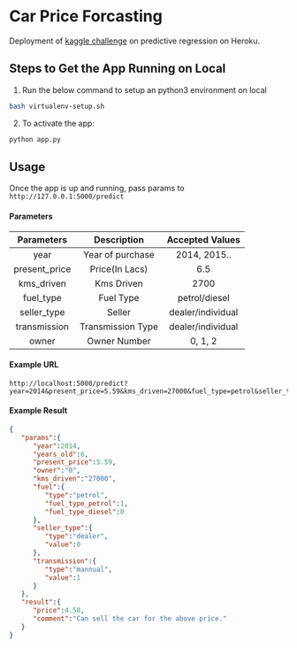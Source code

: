# Car Price Forcasting
Deployment of [kaggle challenge](https://www.kaggle.com/nehalbirla/vehicle-dataset-from-cardekho#) on predictive regression on Heroku.

## Steps to Get the App Running on Local
1. Run the below command to setup an python3 environment on local
```bash
bash virtualenv-setup.sh
```

2. To activate the app:
```bash
python app.py
```

## Usage
Once the app is up and running, pass params to `http://127.0.0.1:5000/predict`

#### Parameters

| Parameters | Description | Accepted Values |
| :---: | :---: | :---: |
| year | Year of purchase | 2014, 2015.. |
| present_price | Price(In Lacs) | 6.5 |
| kms_driven | Kms Driven | 2700 |
| fuel_type | Fuel Type | petrol/diesel |
| seller_type | Seller | dealer/individual |
| transmission | Transmission Type | dealer/individual |
| owner | Owner Number | 0, 1, 2 |

#### Example URL

```
http://localhost:5000/predict?year=2014&present_price=5.59&kms_driven=27000&fuel_type=petrol&seller_type=dealer&transmission=mannual&owner=0
```

#### Example Result
```JSON
{
   "params":{
      "year":2014,
      "years_old":6,
      "present_price":5.59,
      "owner":"0",
      "kms_driven":"27000",
      "fuel":{
         "type":"petrol",
         "fuel_type_petrol":1,
         "fuel_type_diesel":0
      },
      "seller_type":{
         "type":"dealer",
         "value":0
      },
      "transmission":{
         "type":"mannual",
         "value":1
      }
   },
   "result":{
      "price":4.58,
      "comment":"Can sell the car for the above price."
   }
}
```

